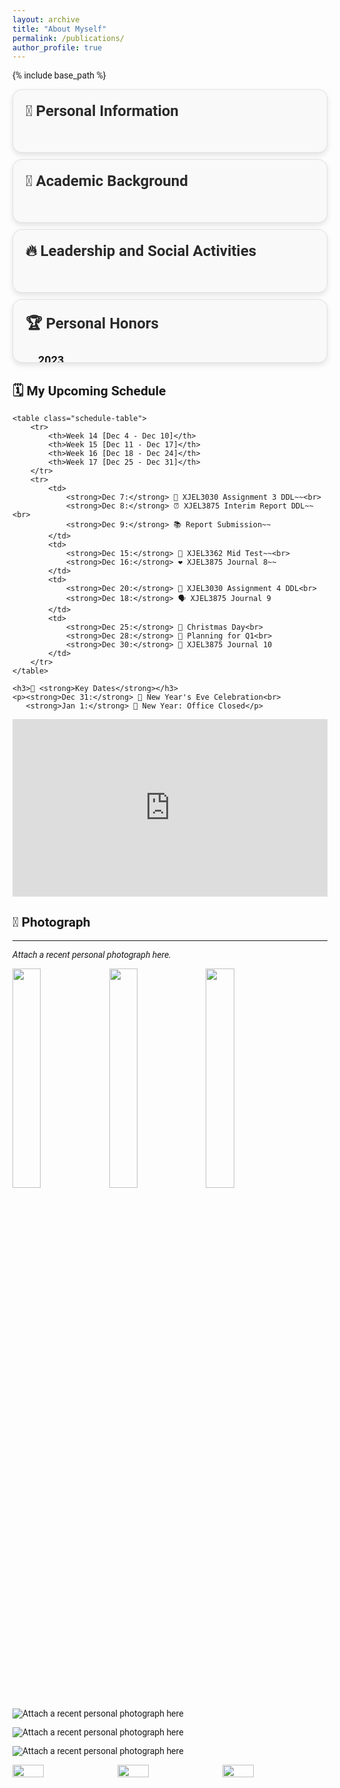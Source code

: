 ```yaml
---
layout: archive
title: "About Myself"
permalink: /publications/
author_profile: true
---
```


{% include base_path %}



<head>
    <!-- Google Fonts -->
    <link href="https://fonts.googleapis.com/css2?family=Roboto:wght@400;700&display=swap" rel="stylesheet">
    <style>
        body {
            font-family: 'Roboto', sans-serif;
        }
        .info-section {
            background-color: #f9f9f9;
            padding: 20px;
            border-radius: 15px;
            box-shadow: 0 4px 8px rgba(0,0,0,0.1);
            margin: 10px 0;
            transition: all 0.4s ease;
            overflow: hidden;
            max-height: 60px; /* Adjusted for better initial visibility */
            cursor: pointer;
            border: 1px solid #e0e0e0;
        }
        .info-section:hover {
            max-height: 1800px;
            background-color: #ffffff;
            box-shadow: 0 8px 16px rgba(0,0,0,0.2);
        }
        .info-section h2 {
            margin-top: 0;
            margin-bottom: 10px;
            font-size: 24px;
            color: #2a2a2a;
            transition: color 0.3s ease;
        }
        .info-section p {
            font-size: 16px;
            line-height: 1.7;
            color: #4a4a4a;
            opacity: 0;
            transform: translateY(-20px);
            transition: opacity 0.4s ease, transform 0.4s ease;
        }
        .info-section:hover p {
            transform: translateY(0);
            opacity: 1;
        }
        /* Responsive adjustments */
        @media (max-width: 768px) {
            .info-section {
                padding: 15px;
            }
            .info-section h2 {
                font-size: 20px;
            }
        }
    </style>
</head>



<div class="info-section">
    <h2>🌟 Personal Information</h2>
    <div style="margin-left: 20px;">
    <p style="font-size: 16px; line-height: 1.6; margin-bottom: 5px;"><strong>&bull; Name (Chinese):</strong> 黄炯涛</p>
    <p style="font-size: 16px; line-height: 1.6; margin-bottom: 5px;"><strong>&bull; Name (Pinyin):</strong> Huang Jiongtao</p>
    <p style="font-size: 16px; line-height: 1.6; margin-bottom: 5px;"><strong>&bull; Name (English):</strong> Simon</p>
    <p style="font-size: 16px; line-height: 1.6; margin-bottom: 5px;"><strong>&bull; Nickname:</strong> Kantrum</p>
    <p style="font-size: 16px; line-height: 1.6; margin-bottom: 5px;"><strong>&bull; Gender:</strong> Male</p>
    <p style="font-size: 16px; line-height: 1.6; margin-bottom: 5px;"><strong>&bull; Date of Birth:</strong> 10/2001</p>
    <p style="font-size: 16px; line-height: 1.6; margin-bottom: 5px;"><strong>&bull; Nationality:</strong> Chinese</p>
    <p style="font-size: 16px; line-height: 1.6; margin-bottom: 5px;"><strong>&bull; Contact Address:</strong> No.999 Xian Rd, Pidu District, Chengdu, 611000, Sichuan, China</p>
    <p style="font-size: 16px; line-height: 1.6; margin-bottom: 5px;"><strong>&bull; Postal Code:</strong> 611000</p>
    <p style="font-size: 16px; line-height: 1.6; margin-bottom: 5px;"><strong>&bull; Email:</strong> kantrum@163.com ｜ huangjiongtao@gmail.com</p>
    <p style="font-size: 16px; line-height: 1.6; margin-bottom: 5px;"><strong>&bull; Mobile Number:</strong> +86-155-8888-8888</p>
    <!-- 个人信息的更多内容 -->
    </div>
</div>


<div class="info-section">
    <h2>📘 Academic Background</h2>
    <div style="margin-left: 20px;">
    <p style="font-size: 16px; line-height: 1.6; margin-bottom: 5px;"><strong>&bull; Current Institution:</strong> University of Leeds | Southwest Jiaotong University</p>
    <p style="font-size: 16px; line-height: 1.6; margin-bottom: 5px;"><strong>&bull; Major/Area of Study:</strong> Electronic and Electrical Engineering</p>
    <p style="font-size: 16px; line-height: 1.6; margin-bottom: 5px;"><strong>&bull; Expected Graduation Date:</strong> 07/2024</p>
    <!-- 学术背景的更多内容 -->
    </div>
</div>


<div class="info-section">
    <h2>🔥 Leadership and Social Activities</h2>
    <div style="margin-left: 20px;">
    <p style="font-size: 16px; line-height: 1.6; margin-bottom: 5px;">&bull; President of the University Student Campus Self-Management Committee, <strong>May 2023 – Present</strong></p>
    <p style="font-size: 16px; line-height: 1.6; margin-bottom: 5px;">&bull; Most Contributive Volunteer Award in the 31st Chengdu World University Games, <strong>May 2022</strong></p>
    <p style="font-size: 16px; line-height: 1.6; margin-bottom: 5px;">&bull; Class Leader of the New Youth Global Competency Development Programme, <strong>Mar 2022 – Dec 2022</strong></p>
    <p style="font-size: 16px; line-height: 1.6; margin-bottom: 5px;">&bull; Ministry of the University Student Campus Self-Management Committee, <strong>May 2021 – Apr 2023</strong></p>
    <!-- 领导和社交活动的更多内容 -->
    </div>
</div>


<div class="info-section">
    <h2>🏆 Personal Honors</h2>
    <div style="margin-left: 20px;">
        <h3 style="font-size: 18px; margin-top: 25px;">2023</h3>
        <p style="font-size: 16px; line-height: 1.6; margin-bottom: 3px;"><strong>&bull; March:</strong> Served as the Class Officer for the New Youth Class of 2022 in the "New Youth Global Competency Development Programme" with outstanding performance.</p>
        <p style="font-size: 16px; line-height: 1.6; margin-bottom: 3px;"><strong>&bull; February:</strong> Received the "A Grade Certificate of Comprehensive Quality" from Sichuan University Students Union.</p>
        <h3 style="font-size: 18px; margin-top: 25px;">2022</h3>
        <p style="font-size: 16px; line-height: 1.6; margin-bottom: 3px;"><strong>&bull; December:</strong> Awarded the honorary title of "Three Good Students" by Southwest Jiaotong University.</p>
        <p style="font-size: 16px; line-height: 1.6; margin-bottom: 3px;"><strong>&bull; March:</strong> Recognized as an Outstanding Communist Youth League Member by Southwest Jiaotong University.</p>
        <h3 style="font-size: 18px; margin-top: 25px;">2021</h3>
        <p style="font-size: 16px; line-height: 1.6; margin-bottom: 3px;"><strong>&bull; December:</strong> Earned the honorary title of "Three Good Students" by Southwest Jiaotong University.</p>
        <p style="font-size: 16px; line-height: 1.6; margin-bottom: 3px;"><strong>&bull; December:</strong> Distinguished as an Outstanding Youth League Member by Southwest Jiaotong University.</p>
        <p style="font-size: 16px; line-height: 1.6; margin-bottom: 3px;"><strong>&bull; October:</strong> Participated in entrepreneurship training and won the title of "excellent student".</p>
        <p style="font-size: 16px; line-height: 1.6; margin-bottom: 3px;"><strong>&bull; August:</strong> Engaged in community epidemic prevention volunteer activities and won the title of "Excellent Volunteer".</p>
        <p style="font-size: 16px; line-height: 1.6; margin-bottom: 3px;"><strong>&bull; February:</strong> Completed an internship in translation and won the title of "Excellent Intern".</p>
    <!-- 个人荣誉的更多内容 -->
        <div style="display: flex; justify-content: space-between;">
            <img src="https://kantrum.github.io/huangjiongtao.github.io/images/IMG_1492.png" style="flex: 1; max-width: 996px; max-height: 769px; width: 30%; height: auto; margin-right: 10px;" />
            <img src="https://kantrum.github.io/huangjiongtao.github.io/images/IMG_1493.png" style="flex: 1; max-width: 996px; max-height: 769px; width: 30%; height: auto; margin-left: 5px; margin-right: 5px;" />
            <img src="https://kantrum.github.io/huangjiongtao.github.io/images/IMG_1494.JPG" style="flex: 1; max-width: 996px; max-height: 769px; width: 30%; height: auto; margin-left: 10px;" />
        </div>
    </div>
</div>




<style>
    .schedule-table {
        width: 100%;
        border-collapse: collapse;
        margin-top: 20px;
        box-shadow: 0 4px 8px rgba(0,0,0,0.05);
    }

    .schedule-table th, .schedule-table td {
        border: 1px solid #dddddd;
        text-align: left;
        padding: 8px;
    }

    .schedule-table th {
        background-color: #f2f2f2;
        color: #333333;
    }

    .schedule-table tr:nth-child(even) {
        background-color: #f9f9f9;
    }
</style>

<div class="schedule-section">
    <h2>🗓️ <strong>My Upcoming Schedule</strong></h2>

    <table class="schedule-table">
        <tr>
            <th>Week 14 [Dec 4 - Dec 10]</th>
            <th>Week 15 [Dec 11 - Dec 17]</th>
            <th>Week 16 [Dec 18 - Dec 24]</th>
            <th>Week 17 [Dec 25 - Dec 31]</th>
        </tr>
        <tr>
            <td>
                <strong>Dec 7:</strong> 📌 XJEL3030 Assignment 3 DDL~~<br>
                <strong>Dec 8:</strong> ⏰ XJEL3875 Interim Report DDL~~<br>
                <strong>Dec 9:</strong> 📚 Report Submission~~
            </td>
            <td>
                <strong>Dec 15:</strong> 💼 XJEL3362 Mid Test~~<br>
                <strong>Dec 16:</strong> ❤️ XJEL3875 Journal 8~~
            </td>
            <td>
                <strong>Dec 20:</strong> 🎳 XJEL3030 Assignment 4 DDL<br>
                <strong>Dec 18:</strong> 🗣️ XJEL3875 Journal 9
            </td>
            <td>
                <strong>Dec 25:</strong> 🎄 Christmas Day<br>
                <strong>Dec 28:</strong> 📅 Planning for Q1<br>
                <strong>Dec 30:</strong> 📝 XJEL3875 Journal 10
            </td>
        </tr>
    </table>

    <h3>🎯 <strong>Key Dates</strong></h3>
    <p><strong>Dec 31:</strong> 🥳 New Year's Eve Celebration<br>
       <strong>Jan 1:</strong> 🎉 New Year: Office Closed</p>
</div>





<style>
    .responsive-iframe-container {
        position: relative;
        overflow: hidden;
        padding-top: 56.25%; /* 16:9 Aspect Ratio */
        max-width: 800px; /* Maximum width of the iframe */
        margin: auto; /* Center the iframe */
    }

    .responsive-iframe-container iframe {
        position: absolute;
        top: 0;
        left: 0;
        width: 100%;
        height: 100%;
        border: 0;
    }
</style>

<div class="responsive-iframe-container">
    <iframe src="https://calendar.google.com/calendar/embed?src=huangjiongtao%40gmail.com" frameborder="0" scrolling="no"></iframe>
</div>



## 📸 Photograph
---
*Attach a recent personal photograph here.*
<p float="left">
  <img src="https://kantrum.github.io/huangjiongtao.github.io/images/profile.png" width="30%" />
  <img src="https://kantrum.github.io/huangjiongtao.github.io/images/profile.png" width="30%" />
  <img src="https://kantrum.github.io/huangjiongtao.github.io/images/profile.png" width="30%" />
</p>

![Attach a recent personal photograph here](https://kantrum.github.io/huangjiongtao.github.io/images/profile.png)

![Attach a recent personal photograph here](https://kantrum.github.io/huangjiongtao.github.io/images/profile.png)

![Attach a recent personal photograph here](https://kantrum.github.io/huangjiongtao.github.io/images/profile.png)



<div style="display: flex; justify-content: space-between;">
  <img src="https://kantrum.github.io/huangjiongtao.github.io/images/profile.png" style="flex: 1; max-width: 996px; max-height: 769px; width: 30%; height: auto;" />
  <img src="https://kantrum.github.io/huangjiongtao.github.io/images/profile.png" style="flex: 1; max-width: 996px; max-height: 769px; width: 30%; height: auto;" />
  <img src="https://kantrum.github.io/huangjiongtao.github.io/images/profile.png" style="flex: 1; max-width: 996px; max-height: 769px; width: 30%; height: auto;" />
</div>

